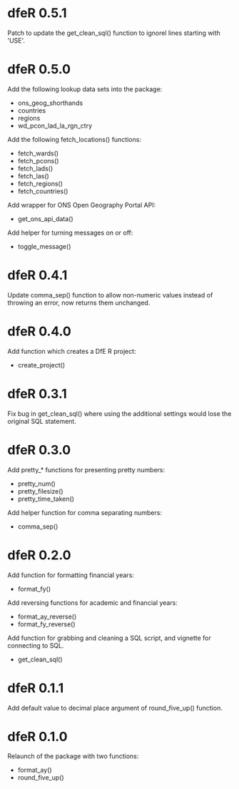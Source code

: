 # dfeR 0.5.1

Patch to update the get_clean_sql() function to ignorel lines starting with 'USE'.

# dfeR 0.5.0

Add the following lookup data sets into the package:

- ons_geog_shorthands
- countries
- regions
- wd_pcon_lad_la_rgn_ctry

Add the following fetch_locations() functions:

- fetch_wards()
- fetch_pcons()
- fetch_lads()
- fetch_las()
- fetch_regions()
- fetch_countries()

Add wrapper for ONS Open Geography Portal API:

- get_ons_api_data()

Add helper for turning messages on or off:

- toggle_message()

# dfeR 0.4.1

Update comma_sep() function to allow non-numeric values instead of throwing an error, now returns them unchanged.

# dfeR 0.4.0

Add function which creates a DfE R project:

- create_project() 

# dfeR 0.3.1

Fix bug in get_clean_sql() where using the additional settings would lose the original SQL statement.

# dfeR 0.3.0

Add pretty_* functions for presenting pretty numbers:

- pretty_num()
- pretty_filesize()
- pretty_time_taken()

Add helper function for comma separating numbers:

- comma_sep()

# dfeR 0.2.0

Add function for formatting financial years:

- format_fy()

Add reversing functions for academic and financial years:

- format_ay_reverse()
- format_fy_reverse()

Add function for grabbing and cleaning a SQL script, and vignette for connecting to SQL.

- get_clean_sql()

# dfeR 0.1.1

Add default value to decimal place argument of round_five_up() function.

# dfeR 0.1.0

Relaunch of the package with two functions:

- format_ay()
- round_five_up()
